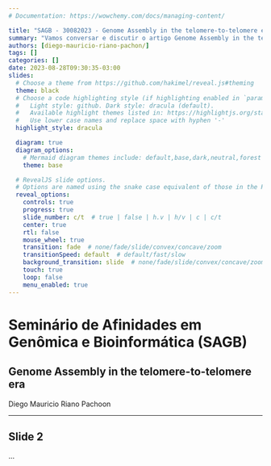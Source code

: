```yaml
---
# Documentation: https://wowchemy.com/docs/managing-content/

title: "SAGB - 30082023 - Genome Assembly in the telomere-to-telomere era"
summary: "Vamos conversar e discutir o artigo Genome Assembly in the telomere-to-telomere era"
authors: [diego-mauricio-riano-pachon/]
tags: []
categories: []
date: 2023-08-28T09:30:35-03:00
slides:
  # Choose a theme from https://github.com/hakimel/reveal.js#theming
  theme: black
  # Choose a code highlighting style (if highlighting enabled in `params.toml`)
  #   Light style: github. Dark style: dracula (default).
  #   Available highlight themes listed in: https://highlightjs.org/static/demo/
  #   Use lower case names and replace space with hyphen '-'
  highlight_style: dracula

  diagram: true
  diagram_options:
    # Mermaid diagram themes include: default,base,dark,neutral,forest
    theme: base

  # RevealJS slide options.
  # Options are named using the snake case equivalent of those in the RevealJS docs.
  reveal_options:
    controls: true
    progress: true
    slide_number: c/t  # true | false | h.v | h/v | c | c/t
    center: true
    rtl: false
    mouse_wheel: true
    transition: fade  # none/fade/slide/convex/concave/zoom
    transitionSpeed: default  # default/fast/slow
    background_transition: slide  # none/fade/slide/convex/concave/zoom
    touch: true
    loop: false
    menu_enabled: true
---
```


# Seminário de Afinidades em Genômica e Bioinformática (SAGB) 

## Genome Assembly in the telomere-to-telomere era

Diego Mauricio Riano Pachoon

---

## Slide 2

...
